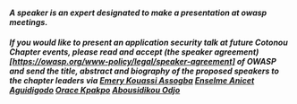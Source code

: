#### <i>A speaker is an expert designated to make a presentation at owasp meetings.</i>
#### <i>If you would like to present an application security talk at future Cotonou Chapter events, please read and accept (the speaker agreement)[https://owasp.org/www-policy/legal/speaker-agreement] of OWASP and send the title, abstract and biography of the proposed speakers to the chapter leaders via [Emery Kouassi Assogba](emerykouassi.assogba@owasp.org) [Enselme Anicet Aguidigodo](enselmeanicet.aguidigodo@owasp.org) [Orace Kpakpo](orace.kpakpo@owasp.org) [Abousidikou Odjo](abousidikou.odjo@owasp.org)</i>
